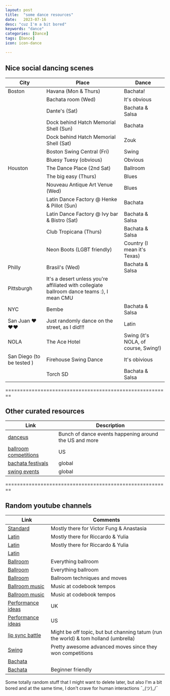 ```yaml
---
layout: post
title:  "some dance resources"
date:   2023-07-16
desc: "cuz I'm a bit bored"
keywords: "dance"
categories: [Dance]
tags: [Dance]
icon: icon-dance

---
```


## Nice social dancing scenes 

| City        | Place                    | Dance        |
| ----------- | ------------------------ | ------------ |
| Boston      | Havana (Mon & Thurs)     | Bachata!     |
|             | Bachata room (Wed)       | It's obvious |
|             | Dante's (Sat)                 | Bachata & Salsa         |
|             | Dock behind Hatch Memorial Shell (Sun)  | Bachata   |
|             | Dock behind Hatch Memorial Shell (Sat)  | Zouk      |
|             | Boston Swing Central (Fri) | Swing      |
|             | Bluesy Tuesy (obvious)     | Obvious    |
| Houston     | The Dance Place (2nd Sat)  | Ballroom   |
|             | The big easy (Thurs)       | Blues      |
|             | Nouveau Antique Art Venue (Wed)      | Blues   |
|             | Latin Dance Factory @ Henke & Pillot (Sun)      | Bachata   |
|             | Latin Dance Factory @ Ivy bar & Bistro (Sat)      | Bachata & Salsa  |
|             | Club Tropicana (Thurs)      | Bachata & Salsa  |
|             | Neon Boots (LGBT friendly)      | Country (I mean it's Texas)  |
| Philly      | Brasil's (Wed)      | Bachata & Salsa  |
| Pittsburgh  | It's a desert unless you're affiliated with collegiate ballroom dance teams :), I mean CMU   |    |
| NYC         | Bembe      | Bachata & Salsa  |
| San Juan ❤️❤️❤️| Just randomly dance on the street, as I did!!!     | Latin  |
| NOLA        | The Ace Hotel     | Swing (it's NOLA, of course, Swing!)    |
| San Diego (to be tested )        | Firehouse Swing Dance      | It's obivious  |
|              | Torch SD     | Bachata & Salsa  |



========================================================



## Other curated resources

| Link                                    |  Description                    |
| --------------------------------------- | ------------------------------- |
| [danceus](https://www.danceus.org/events/)  | Bunch of dance events happening around the US and more   |
| [ballroom competitions](https://www.ndca.org/pages/calendar/)          | US   |
| [bachata festivals](https://www.danceplace.com/events/in/2022/Bachata//)           | global                  |
| [swing events](https://www.worldsdc.com/events/)           | global |




========================================================



## Random youtube channels 

| Link                          |  Comments                              |
| ----------------------------- | -------------------------------------- |
| [Standard](https://www.youtube.com/@37even)  | Mostly there for Victor Fung & Anastasia     |
| [Latin](https://www.youtube.com/@yuliafan1)   | Mostly there for Riccardo & Yulia    |
| [Latin](https://www.youtube.com/@hiptwisted)   | Mostly there for Riccardo & Yulia    |
| [Latin](https://www.youtube.com/@MariusMutin)   |    |
| [Ballroom](https://www.youtube.com/@DanceSportTotal)           | Everything ballroom                |
| [Ballroom](https://www.youtube.com/@dancesport_ru)             | Everything ballroom |
| [Ballroom](https://www.youtube.com/@TheWDSFAcademy)             | Ballroom techniques and moves |
| [Ballroom music](https://www.youtube.com/@BestBallroomMusic1)   | Music at codebook tempos |
| [Ballroom music](https://www.youtube.com/@dancesportdjice)  | Music at codebook tempos |
| [Performance ideas](https://www.youtube.com/@bbcstrictly)  | UK |
| [Performance ideas](https://www.youtube.com/@dancingwiththestars)  | US |
| [lip sync battle](https://www.youtube.com/@LipSyncBattle)  | Might be off topic, but but channing tatum (run the world) & tom holland (umbrella)|
| [Swing](https://www.youtube.com/@sondretanya) | Pretty awesome advanced moves since they won competitions |
| [Bachata](https://www.youtube.com/@LuisyAndreaOfficial) |  |
| [Bachata](https://www.youtube.com/@RobertoyMagdalena) | Beginner friendly |




Some totally random stuff that I might want to delete later, but also I'm a bit bored and at the same time, I don't crave for human interactions ¯\_(ツ)_/¯



